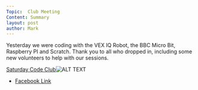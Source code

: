 ```yaml
---
Topic:  Club Meeting
Content: Summary
layout: post
author: Mark
---
```

Yesterday we were coding with the VEX IQ Robot, the BBC Micro Bit, Raspberry PI and Scratch. Thank you to all who dropped in, including some new volunteers to help with our sessions.

[Saturday Code Club](https://www.facebook.com/media/set/?set=ms.c.eJxNyLERADAIAsCNcoIi7D9ZmhT58uEoLSlEsfrgBSfe%7E_AtoWlMXBNQKNQ%7E-%7E-.bps.a.1785835458210213&type=1)![ALT TEXT](https://scontent.fbhx6-1.fna.fbcdn.net/v/t1.6435-9/46076612_1785835564876869_843163798884843520_n.jpg?stp=dst-jpg_p720x720&_nc_cat=111&ccb=1-7&_nc_sid=cdbe9c&_nc_ohc=x2HYzJP3QX8AX_qoSt1&_nc_ht=scontent.fbhx6-1.fna&edm=AKK4YLsEAAAA&oh=00_AfDt7UQMLReCCw2mDcVDMvRPZBKVWA4S3XDNXKGKjwvvMA&oe=654E2A56)

* [Facebook Link](https://www.facebook.com/LichfieldCoders/photos/a.1785835458210213/1785835558210203/?type=3)


